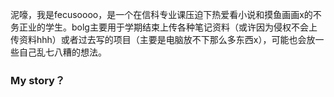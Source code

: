 泥嚎，我是fecusoooo，是一个在信科专业课压迫下热爱看小说和摸鱼画画x的不务正业的学生。bolg主要用于学期结束上传各种笔记资料（或许因为侵权不会上传资料hhh）或者过去写的项目（主要是电脑放不下那么多东西x），可能也会放一些自己乱七八糟的想法。

### My story？

